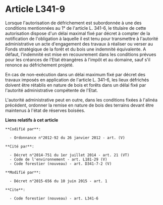 # Article L341-9

Lorsque l'autorisation de défrichement est subordonnée à une des conditions mentionnées au 1° de l'article L. 341-6, le
titulaire de cette autorisation dispose d'un délai maximal fixé par décret à compter de la notification de l'obligation à
laquelle il est tenu pour transmettre à l'autorité administrative un acte d'engagement des travaux à réaliser ou verser au
Fonds stratégique de la forêt et du bois une indemnité équivalente. A défaut, l'indemnité est mise en recouvrement dans les
conditions prévues pour les créances de l'Etat étrangères à l'impôt et au domaine, sauf s'il renonce au défrichement
projeté. 

En cas de non-exécution dans un délai maximum fixé par décret des travaux imposés en application de l'article L. 341-6, les
lieux défrichés doivent être rétablis en nature de bois et forêts dans un délai fixé par l'autorité administrative compétente
de l'Etat.  

L'autorité administrative peut en outre, dans les conditions fixées à l'alinéa précédent, ordonner la remise en nature de
bois des terrains devant être maintenus à l'état de réserves boisées.

**Liens relatifs à cet article**

	**Codifié par**:

	  - Ordonnance n°2012-92 du 26 janvier 2012 - art. (V)

	**Cité par**:

	  - Décret n°2014-751 du 1er juillet 2014 - art. 21 (VT)
	  - Code de l'environnement - art. L181-29 (V)
	  - Code forestier (nouveau) - art. D341-7-2 (V)

	**Modifié par**:

	  - Décret n°2015-656 du 10 juin 2015 - art. 1

	**Cite**:

	  - Code forestier (nouveau) - art. L341-6
